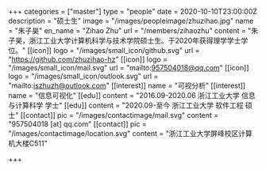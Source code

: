 +++
categories = ["master"]
type = "people"
date = 2020-10-10T23:00:00Z
description = "硕士生"
image = "/images/peopleimage/zhuzihao.jpg"
name = "朱子昊"
en_name = "Zihao Zhu"
url = "/members/zihaozhu"
content = "朱子昊，浙江工业大学计算机科学与技术学院硕士生。于2020年获得理学学士学位。"
[[icon]]
logo = "/images/small_icon/github.svg"
url = "https://github.com/zhuzihao-hz"
[[icon]]
logo = "/images/small_icon/mail.svg"
url = "mailto:957504018@qq.com"
[[icon]]
logo = "/images/small_icon/outlook.svg"
url = "mailto:iszhuzh@outlook.com"
[[interest]]
name = "可视分析"
[[interest]]
name = "信息可视化"
[[edu]]
content = "2016.09-2020.06 浙江工业大学 信息与计算科学 学士"
[[edu]]
content = "2020.09-至今 浙江工业大学 软件工程 硕士"
[[contact]]
pic = "/images/contactimage/mail.svg"
content = "957504018 [at] qq.com"
[[contact]]
pic = "/images/contactimage/location.svg"
content = "浙江工业大学屏峰校区计算机大楼C511"

+++